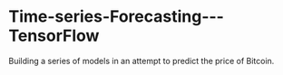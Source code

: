 # Time-series-Forecasting---TensorFlow
Building a series of models in an attempt to predict the price of Bitcoin.
